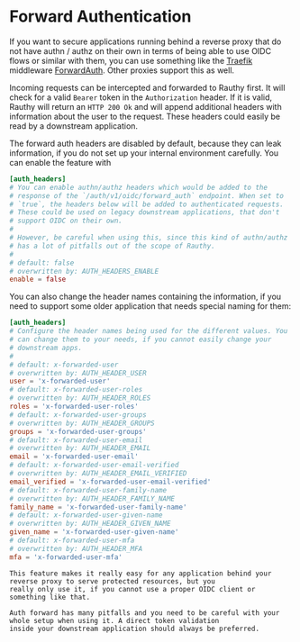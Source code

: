 # Forward Authentication

If you want to secure applications running behind a reverse proxy that do not have authn / authz on their own in terms
of being able to use OIDC flows or similar with them, you can use something like the [Traefik](https://traefik.io/)
middleware [ForwardAuth](https://doc.traefik.io/traefik/middlewares/http/forwardauth/). Other proxies support this as
well.

Incoming requests can be intercepted and forwarded to Rauthy first. It will check for a valid `Bearer` token in the
`Authorization` header. If it is valid, Rauthy will return an `HTTP 200 Ok` and will append additional headers with
information about the user to the request. These headers could easily be read by a downstream application.

The forward auth headers are disabled by default, because they can leak information, if you do not set up your internal
environment carefully. You can enable the feature with

```toml
[auth_headers]
# You can enable authn/authz headers which would be added to the
# response of the `/auth/v1/oidc/forward_auth` endpoint. When set to
# `true`, the headers below will be added to authenticated requests.
# These could be used on legacy downstream applications, that don't
# support OIDC on their own.
#
# However, be careful when using this, since this kind of authn/authz
# has a lot of pitfalls out of the scope of Rauthy.
#
# default: false
# overwritten by: AUTH_HEADERS_ENABLE
enable = false
```

You can also change the header names containing the information, if you need to support some older application that
needs special naming for them:

```toml
[auth_headers]
# Configure the header names being used for the different values. You
# can change them to your needs, if you cannot easily change your
# downstream apps.
#
# default: x-forwarded-user
# overwritten by: AUTH_HEADER_USER
user = 'x-forwarded-user'
# default: x-forwarded-user-roles
# overwritten by: AUTH_HEADER_ROLES
roles = 'x-forwarded-user-roles'
# default: x-forwarded-user-groups
# overwritten by: AUTH_HEADER_GROUPS
groups = 'x-forwarded-user-groups'
# default: x-forwarded-user-email
# overwritten by: AUTH_HEADER_EMAIL
email = 'x-forwarded-user-email'
# default: x-forwarded-user-email-verified
# overwritten by: AUTH_HEADER_EMAIL_VERIFIED
email_verified = 'x-forwarded-user-email-verified'
# default: x-forwarded-user-family-name
# overwritten by: AUTH_HEADER_FAMILY_NAME
family_name = 'x-forwarded-user-family-name'
# default: x-forwarded-user-given-name
# overwritten by: AUTH_HEADER_GIVEN_NAME
given_name = 'x-forwarded-user-given-name'
# default: x-forwarded-user-mfa
# overwritten by: AUTH_HEADER_MFA
mfa = 'x-forwarded-user-mfa'
```

```admonish caution
This feature makes it really easy for any application behind your reverse proxy to serve protected resources, but you
really only use it, if you cannot use a proper OIDC client or something like that. 

Auth forward has many pitfalls and you need to be careful with your whole setup when using it. A direct token validation
inside your downstream application should always be preferred.
```
